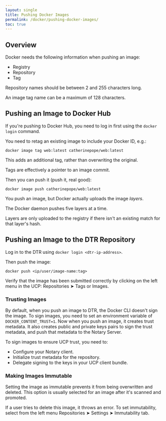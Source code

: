 ```yaml
---
layout: single
title: Pushing Docker Images
permalink: /docker/pushing-docker-images/
toc: true
---
```


## Overview

Docker needs the following information when pushing an image:

- Registry
- Repository
- Tag

Repository names should be between 2 and 255 characters long.

An image tag name can be a maximum of 128 characters.
## Pushing an Image to Docker Hub

If you're pushing to Docker Hub, you need to log in first using the `docker login` command.

You need to retag an existing image to include your Docker ID, e.g.:

`docker image tag web:latest catherinepope/web:latest`

This adds an additional tag, rather than overwriting the original.

Tags are effectively a pointer to an image commit.

Then you can push it (push it, real good):

`docker image push catherinepope/web:latest`

You push an image, but Docker actually uploads the image *layers*.

The Docker daemon pushes five layers at a time.

Layers are only uploaded to the registry if there isn't an existing match for that layer's hash.

## Pushing an Image to the DTR Repository

Log in to the DTR using `docker login <dtr-ip-address>`.

Then push the image:

`docker push <ip/user/image-name:tag>`

Verify that the image has been submitted correctly by clicking on the left menu in the UCP: Repositories ➤ Tags or Images.

### Trusting Images

By default, when you push an image to DTR, the Docker CLI doesn't sign the image. To sign images, you need to set an environment variable of `DOCKER_CONTENT_TRUST=1`. Now when you push an image, it creates trust metadata. It also creates public and private keys pairs to sign the trust metadata, and push that metadata to the Notary Server.

To sign images to ensure UCP trust, you need to:

- Configure your Notary client.
- Initialize trust metadata for the repository.
- Delegate signing to the keys in your UCP client bundle.

### Making Images Immutable

Setting the image as immutable prevents it from being overwritten and deleted. This option is usually selected for an image after it's scanned and promoted.

If a user tries to delete this image, it throws an error. To set immutability, select from the left menu Repositories ➤ Settings ➤ Immutability tab.

